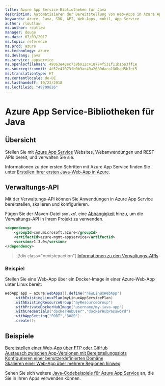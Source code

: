 ```yaml
---
title: Azure App Service-Bibliotheken für Java
description: Automatisieren der Bereitstellung von Web-Apps in Azure App Service mit den Azure-Verwaltungs-APIs
keywords: Azure, Java, SDK, API, Web-Apps, mobil, App Service
author: rloutlaw
ms.author: routlaw
manager: douge
ms.date: 07/09/2017
ms.topic: reference
ms.prod: azure
ms.technology: azure
ms.devlang: java
ms.service: appservice
ms.openlocfilehash: 49063e48ec739b912c418774f531f11b16a3ff1e
ms.sourcegitcommit: 4d52e47073fb0b3ac40a2689daea186bad5b1ef5
ms.translationtype: HT
ms.contentlocale: de-DE
ms.lasthandoff: 10/23/2018
ms.locfileid: "49799826"
---
```

# <a name="azure-app-service-libraries-for-java"></a>Azure App Service-Bibliotheken für Java

## <a name="overview"></a>Übersicht

Stellen Sie mit [Azure App Service](/azure/app-service) Websites, Webanwendungen und REST-APIs bereit, und verwalten Sie sie.

Informationen zu den ersten Schritten mit Azure App Service finden Sie unter [Erstellen Ihrer ersten Java-Web-App in Azure](/azure/app-service-web/app-service-web-get-started-java).

## <a name="management-api"></a>Verwaltungs-API

Mit der Verwaltungs-API können Sie Anwendungen in Azure App Service bereitstellen, skalieren und konfigurieren.

Fügen Sie der Maven-Datei `pom.xml` eine [Abhängigkeit](https://maven.apache.org/guides/getting-started/index.html#How_do_I_use_external_dependencies) hinzu, um die Verwaltungs-API in Ihrem Projekt zu verwenden.

```XML
<dependency>
    <groupId>com.microsoft.azure</groupId>
    <artifactId>azure-mgmt-appservice</artifactId>
    <version>1.3.0</version>
</dependency>
```   

> [!div class="nextstepaction"]
> [Informationen zu den Verwaltungs-APIs](/java/api/overview/azure/appservice/management)

### <a name="example"></a>Beispiel

Stellen Sie eine Web-App über ein Docker-Image in einer Azure-Web-App unter Linux bereit:

```java
WebApp app = azure.webApps().define("newLinuxWebApp")
    .withExistingLinuxPlan(myLinuxAppServicePlan)
    .withExistingResourceGroup("myResourceGroup")
    .withPrivateDockerHubImage("username/my-java-app")
    .withCredentials("dockerHubUser","dockerHubPassword")
    .withAppSetting("PORT","8080").
    .create();
```

## <a name="samples"></a>Beispiele

[Bereitstellen einer Web-App über FTP oder GitHub][1]  
[Austausch zwischen App-Versionen mit Bereitstellungsslots][2]  
[Konfigurieren einer benutzerdefinierten Domäne][3]   
[Skalieren einer Web-App über mehrere Regionen hinweg][4]   

Sehen Sie sich weitere [Java-Codebeispiele für Azure App Service](https://azure.microsoft.com/resources/samples/?platform=java&term=appservice) an, die Sie in Ihren Apps verwenden können.

[1]: ../docs-ref-conceptual/java-sdk-configure-webapp-sources.md
[2]: https://azure.microsoft.com/resources/samples/app-service-java-manage-staging-and-production-slots-for-web-apps/
[3]: https://azure.microsoft.com/resources/samples/app-service-java-manage-web-apps-with-custom-domains/
[4]: https://azure.microsoft.com/resources/samples/app-service-java-scale-web-apps-on-linux/
